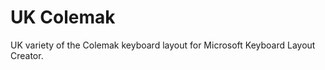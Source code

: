 UK Colemak
==========

UK variety of the Colemak keyboard layout for Microsoft Keyboard Layout Creator.